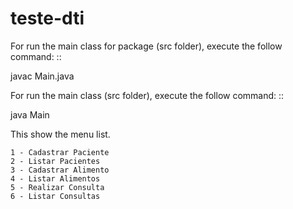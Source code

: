 # teste-dti

For run the main class for package (src folder), execute the follow command: ::
  
  javac Main.java


For run the main class  (src folder), execute the follow command: ::

  java Main
  
 This show the menu list.
 
    1 - Cadastrar Paciente
    2 - Listar Pacientes
    3 - Cadastrar Alimento
    4 - Listar Alimentos
    5 - Realizar Consulta
    6 - Listar Consultas
